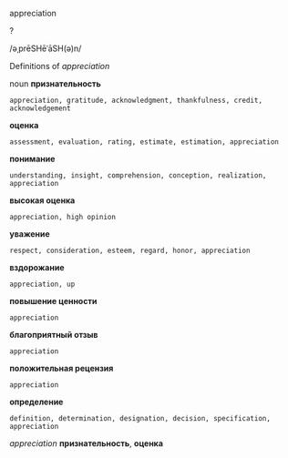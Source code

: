 appreciation

?

/əˌprēSHēˈāSH(ə)n/

Definitions of _appreciation_

noun
**признательность**

    appreciation, gratitude, acknowledgment, thankfulness, credit, acknowledgement
**оценка**

    assessment, evaluation, rating, estimate, estimation, appreciation
**понимание**

    understanding, insight, comprehension, conception, realization, appreciation
**высокая оценка**

    appreciation, high opinion
**уважение**

    respect, consideration, esteem, regard, honor, appreciation
**вздорожание**

    appreciation, up
**повышение ценности**

    appreciation
**благоприятный отзыв**

    appreciation
**положительная рецензия**

    appreciation
**определение**

    definition, determination, designation, decision, specification, appreciation

_appreciation_
**признательность**, **оценка**